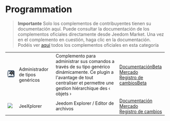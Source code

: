 
# Programmation


>**Importante**
>Solo los complementos de contribuyentes tienen su documentación aquí. Puede consultar la documentación de los complementos oficiales directamente desde Jeedom Market. Una vez en el complemento en cuestión, haga clic en la documentación.
>Podéis ver [aquí](https://market.jeedom.com/index.php?v=d&p=market&type=plugin&categorie=programming) todos los complementos oficiales en esta categoría


| | | | |
|--- | --- | --- | ---|
|<img src="genericTypeManager/genericTypeManager_icon.png" class="pluginLogo" width="100" />|Administrador de tipos genéricos|Complemento para administrar sus comandos a través de su tipo genérico dinámicamente. Ce plugin a l'avantage de tout centraliser et permettre une gestion hiérarchique des ‹ objets ›|[Documentación](http://fobsoft.github.io/jeedom-plugins-documentation/genericTypeManager/fr_FR)[Beta](http://fobsoft.github.io/jeedom-plugins-documentation/genericTypeManager/fr_FR)<br/>[Mercado](https://market.jeedom.com/index.php?v=d&p=market_display&id=4235)<br/>[Registro de cambios](http://fobsoft.github.io/jeedom-plugins-documentation/genericTypeManager/es_ES/changelog)[Beta](http://fobsoft.github.io/jeedom-plugins-documentation/genericTypeManager/es_ES/changelog)|
|<img src="jeexplorer/jeexplorer_icon.png" class="pluginLogo" width="100" />|JeeXplorer|Jeedom Explorer / Editor de archivos|[Documentación](https://kiboost.github.io/jeedom_docs/plugins/jeexplorer/es_ES/)<br/>[Mercado](https://market.jeedom.com/index.php?v=d&p=market_display&id=3690)<br/>[Registro de cambios](https://kiboost.github.io/jeedom_docs/plugins/jeexplorer/es_ES/changelog.html)|
